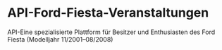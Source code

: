 # API-Ford-Fiesta-Veranstaltungen
API-Eine spezialisierte Plattform für Besitzer und Enthusiasten des Ford Fiesta (Modelljahr 11/2001–08/2008)

